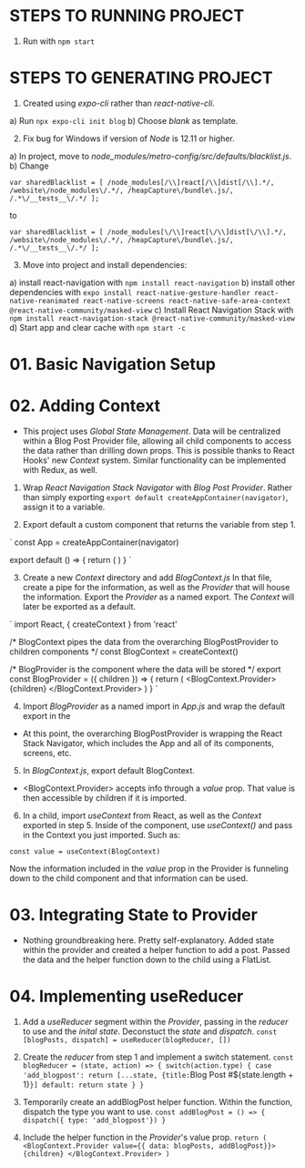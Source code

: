 # STEPS TO RUNNING PROJECT

1. Run with `npm start`


# STEPS TO GENERATING PROJECT

1. Created using *expo-cli* rather than *react-native-cli*.

a) Run `npx expo-cli init blog`
b) Choose *blank* as template.

2. Fix bug for Windows if version of *Node* is 12.11 or higher.

a) In project, move to *node_modules/metro-config/src/defaults/blacklist.js*.
b) Change 

`var sharedBlacklist = [
  /node_modules[/\\]react[/\\]dist[/\\].*/,
  /website\/node_modules\/.*/,
  /heapCapture\/bundle\.js/,
  /.*\/__tests__\/.*/
];`

to 

`var sharedBlacklist = [
  /node_modules[\/\\]react[\/\\]dist[\/\\].*/,
  /website\/node_modules\/.*/,
  /heapCapture\/bundle\.js/,
  /.*\/__tests__\/.*/
];`

3. Move into project and install dependencies:

a) install react-navigation with `npm install react-navigation`
b) install other dependencies with `expo install react-native-gesture-handler react-native-reanimated react-native-screens react-native-safe-area-context @react-native-community/masked-view`
c) Install React Navigation Stack with `npm install react-navigation-stack @react-native-community/masked-view`
d) Start app and clear cache with `npm start -c`

# 01. Basic Navigation Setup

# 02. Adding Context

- This project uses *Global State Management*. Data will be centralized within a Blog Post Provider file, allowing all child components to access the data rather than drilling down props. This is possible thanks to React Hooks' new *Context* system. Similar functionality can be implemented with Redux, as well.

1) Wrap *React Navigation Stack Navigator* with *Blog Post Provider*. Rather than simply exporting `export default createAppContainer(navigator)`, assign it to a variable. 

2) Export default a custom component that returns the variable from step 1.

`
const App = createAppContainer(navigator)

export default () => {
  return (
    <App />
  )
}
`

3) Create a new *Context* directory and add *BlogContext.js* In that file, create a pipe for the information, as well as the *Provider* that will house the information. Export the *Provider* as a named export. The *Context* will later be exported as a default.

`
import React, { createContext } from 'react'

/* BlogContext pipes the data from the overarching BlogPostProvider to children components */
const BlogContext = createContext()

/* BlogProvider is the component where the data will be stored */
export const BlogProvider = ({ children }) => {
    return (
        <BlogContext.Provider>
            {children}
        </BlogContext.Provider>
    )
}
`

4) Import *BlogProvider* as a named import in *App.js* and wrap the default export <App /> in the <BlogProvider>

- At this point, the overarching BlogPostProvider is wrapping the React Stack Navigator, which includes the App and all of its components, screens, etc. 

5) In *BlogContext.js*, export default BlogContext.

- <BlogContext.Provider> accepts info through a *value* prop. That value is then accessible by children if it is imported.

6) In a child, import *useContext* from React, as well as the *Context* exported in step 5. Inside of the component, use *useContext()* and pass in the Context you just imported. Such as: 

`const value = useContext(BlogContext)`

Now the information included in the *value* prop in the Provider is funneling down to the child component and that information can be used.

# 03. Integrating State to Provider
- Nothing groundbreaking here. Pretty self-explanatory. Added state within the provider and created a helper function to add a post. Passed the data and the helper function down to the child using a FlatList.

# 04. Implementing useReducer

1) Add a *useReducer* segment within the *Provider*, passing in the *reducer* to use and the *inital state*. Deconstuct the *state* and *dispatch*.
`const [blogPosts, dispatch] = useReducer(blogReducer, [])`

2) Create the *reducer* from step 1 and implement a switch statement.
`
const blogReducer = (state, action) => {
    switch(action.type) {
        case 'add_blogpost':
            return [...state, {title: `Blog Post #${state.length + 1}`}]
        default:
            return state
    }
}
`

3) Temporarily create an addBlogPost helper function. Within the function, dispatch the type you want to use.
`
 const addBlogPost = () => {
        dispatch({ type: 'add_blogpost'})
    }
`

4) Include the helper function in the *Provider*'s value prop.
`
return (
        <BlogContext.Provider value={{ data: blogPosts, addBlogPost}}>
            {children}
        </BlogContext.Provider>
    )
`
